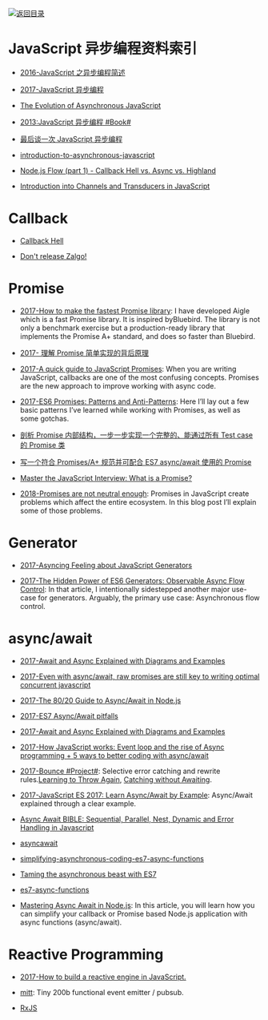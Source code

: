 [![返回目录](https://parg.co/UGo)](https://github.com/wxyyxc1992/Awesome-Reference)

# JavaScript 异步编程资料索引

* [2016-JavaScript 之异步编程简述](http://blog.codingplayboy.com/2016/01/20/js_async_intro/)

* [2017-JavaScript 异步编程](http://blog.codingplayboy.com/2017/04/25/js_async/)

- [The Evolution of Asynchronous JavaScript](https://blog.risingstack.com/asynchronous-javascript/)

- [2013:JavaScript 异步编程 #Book#](https://drive.wps.cn/view/l/0fd7151862114e68b9e331caf1414ae1)

- [最后谈一次 JavaScript 异步编程](https://zhuanlan.zhihu.com/p/24444262)

- [introduction-to-asynchronous-javascript](http://tutorials.pluralsight.com/front-end-javascript/introduction-to-asynchronous-javascript)

- [Node.js Flow (part 1) - Callback Hell vs. Async vs. Highland](http://blog.vullum.io/javascript-flow-callback-hell-vs-async-vs-highland/)

- [Introduction into Channels and Transducers in JavaScript](http://www.tuicool.com/articles/zmmAjiU)

# Callback

* [Callback Hell](http://callbackhell.com/)

* [Don't release Zalgo!](https://oren.github.io/blog/zalgo.html)

# Promise

* [2017-How to make the fastest Promise library](https://parg.co/bhz): I have developed Aigle which is a fast Promise library. It is inspired byBluebird. The library is not only a benchmark exercise but a production-ready library that implements the Promise A+ standard, and does so faster than Bluebird.

* [2017- 理解 Promise 简单实现的背后原理](http://bupt-hjm.github.io/2017/03/23/study-promise/)

* [2017-A quick guide to JavaScript Promises](https://dev.to/dkundel/a-quick-guide-to-javascript-promises): When you are writing JavaScript, callbacks are one of the most confusing concepts. Promises are the new approach to improve working with async code.

* [2017-ES6 Promises: Patterns and Anti-Patterns](https://parg.co/UYb): Here I’ll lay out a few basic patterns I’ve learned while working with Promises, as well as some gotchas.

- [剖析 Promise 内部结构，一步一步实现一个完整的、能通过所有 Test case 的 Promise 类](https://github.com/xieranmaya/blog/issues/3)

- [写一个符合 Promises/A+ 规范并可配合 ES7 async/await 使用的 Promise](https://zhuanlan.zhihu.com/p/23312442)

- [Master the JavaScript Interview: What is a Promise?](https://medium.com/javascript-scene/master-the-javascript-interview-what-is-a-promise-27fc71e77261#.yeuxdynfz)

* [2018-Promises are not neutral enough](https://staltz.com/promises-are-not-neutral-enough.html): Promises in JavaScript create problems which affect the entire ecosystem. In this blog post I’ll explain some of those problems.

# Generator

* [2017-Asyncing Feeling about JavaScript Generators](https://www.bignerdranch.com/blog/asyncing-feeling-about-javascript-generators/)

- [2017-The Hidden Power of ES6 Generators: Observable Async Flow Control](https://parg.co/Uhl): In that article, I intentionally sidestepped another major use-case for generators. Arguably, the primary use case: Asynchronous flow control.

# async/await

* [2017-Await and Async Explained with Diagrams and Examples](http://nikgrozev.com/2017/10/01/async-await/)

* [2017-Even with async/await, raw promises are still key to writing optimal concurrent javascript](https://medium.com/@bluepnume/even-with-async-await-you-probably-still-need-promises-9b259854c161#.w1k2udirb)

* [2017-The 80/20 Guide to Async/Await in Node.js](http://6me.us/jIIzOs)

* [2017-ES7 Async/Await pitfalls](https://medium.com/@matansokolovsky/es7-async-await-pitfalls-d24331388a70#.xkeyncsca)

* [2017-Await and Async Explained with Diagrams and Examples](http://nikgrozev.com/2017/10/01/async-await/#composite-promises)

* [2017-How JavaScript works: Event loop and the rise of Async programming + 5 ways to better coding with async/await](https://parg.co/UGj)

* [2017-Bounce #Project#](https://github.com/hapijs/bounce): Selective error catching and rewrite rules.[Learning to Throw Again](https://medium.com/@eranhammer/learning-to-throw-again-79b498504d28), [Catching without Awaiting](https://medium.com/@eranhammer/catching-without-awaiting-b2cb7df45790).

* [2017-JavaScript ES 2017: Learn Async/Await by Example](https://parg.co/U6L): Async/Await explained through a clear example.

- [Async Await BIBLE: Sequential, Parallel, Nest, Dynamic and Error Handling in Javascript](http://6me.us/ZMNvVy)

- [asyncawait](https://github.com/yortus/asyncawait#1-introduction)

- [simplifying-asynchronous-coding-es7-async-functions](http://www.sitepoint.com/simplifying-asynchronous-coding-es7-async-functions/)

- [Taming the asynchronous beast with ES7](http://pouchdb.com/2015/03/05/taming-the-async-beast-with-es7.html)

- [es7-async-functions](https://jakearchibald.com/2014/es7-async-functions/)

* [Mastering Async Await in Node.js](https://blog.risingstack.com/mastering-async-await-in-nodejs/): In this article, you will learn how you can simplify your callback or Promise based Node.js application with async functions (async/await).

# Reactive Programming

* [2017-How to build a reactive engine in JavaScript.](https://parg.co/bhR)

- [mitt](https://github.com/developit/mitt): Tiny 200b functional event emitter / pubsub.

- [RxJS](https://github.com/Reactive-Extensions/RxJS)
